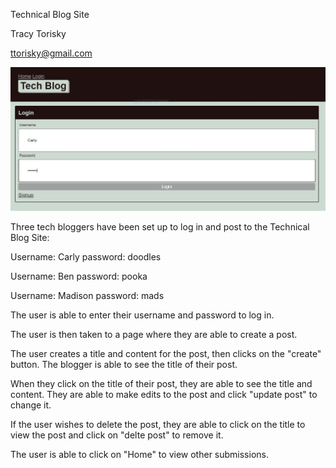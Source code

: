 Technical Blog Site

Tracy Torisky

ttorisky@gmail.com

![screenshot of tech blog](/Assets/tech-blogScreenshot.JPG)

Three tech bloggers have been set up to log in and post to the Technical Blog Site:

Username: Carly password: doodles

Username: Ben password: pooka

Username: Madison password: mads

The user is able to enter their username and password to log in.

The user is then taken to a page where they are able to create a post.

The user creates a title and content for the post, then clicks on the "create" button.  The blogger is able to see the title of their post.

When they click on the title of their post, they are able to see the title and content.  They are able to make edits to the post and click "update post" to change it.

If the user wishes to delete the post, they are able to click on the title to view the post and click on "delte post" to remove it.

The user is able to click on "Home" to view other submissions.



